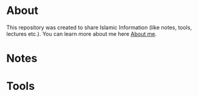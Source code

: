 # About
This repository was created to share Islamic Information (like notes, tools, lectures etc.). You can learn more about me here [About me](About%20Me.md).

# Notes

# Tools


